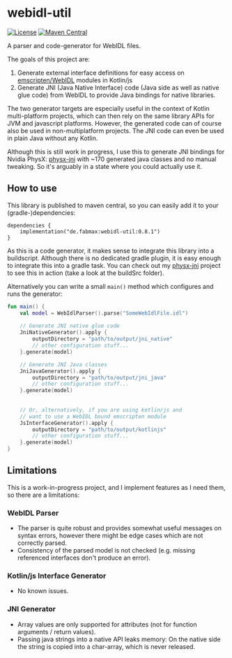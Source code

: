 # webidl-util

[![License](https://img.shields.io/badge/License-Apache%202.0-green.svg)](http://www.apache.org/licenses/LICENSE-2.0.txt)
[![Maven Central](https://maven-badges.herokuapp.com/maven-central/de.fabmax/webidl-util/badge.svg)](https://central.sonatype.com/artifact/de.fabmax/webidl-util)

A parser and code-generator for WebIDL files.

The goals of this project are:
1. Generate external interface definitions for easy access on
   [emscripten/WebIDL](https://emscripten.org/docs/porting/connecting_cpp_and_javascript/WebIDL-Binder.html)
   modules in Kotlin/js
2. Generate JNI (Java Native Interface) code (Java side as well as native glue code) from WebIDL to provide Java
   bindings for native libraries.

The two generator targets are especially useful in the context of Kotlin multi-platform projects, which can then
rely on the same library APIs for JVM and javascript platforms. However, the generated code can of course also
be used in non-multiplatform projects. The JNI code can even be used in plain Java without any Kotlin.

Although this is still work in progress, I use this to generate JNI bindings for Nvidia PhysX:
[physx-jni](https://github.com/fabmax/physx-jni) with ~170 generated java classes and no manual tweaking.
So it's arguably in a state where you could actually use it.

## How to use
This library is published to maven central, so you can easily add ít to your (gradle-)dependencies:
```
dependencies {
    implementation("de.fabmax:webidl-util:0.8.1")
}
```

As this is a code generator, it makes sense to integrate this library into a buildscript. Although there is no
dedicated gradle plugin, it is easy enough to integrate this into a gradle task. You can check out my
[physx-jni](https://github.com/fabmax/physx-jni) project to see this in action (take a look at the buildSrc folder).

Alternatively you can write a small `main()` method which configures and runs the generator:

```kotlin
fun main() {
    val model = WebIdlParser().parse("SomeWebIdlFile.idl")
    
    // Generate JNI native glue code
    JniNativeGenerator().apply {
        outputDirectory = "path/to/output/jni_native"
        // other configuration stuff...
    }.generate(model)

    // Generate JNI Java classes
    JniJavaGenerator().apply {
        outputDirectory = "path/to/output/jni_java"
        // other configuration stuff...
    }.generate(model)
    
    
    // Or, alternatively, if you are using kotlin/js and
    // want to use a WebIDL bound emscripten module
    JsInterfaceGenerator().apply {
        outputDirectory = "path/to/output/kotlinjs"
        // other configuration stuff...
    }.generate(model)
}
```

## Limitations
This is a work-in-progress project, and I implement features as I need them, so there are a limitations:

### WebIDL Parser
- The parser is quite robust and provides somewhat useful messages on syntax errors, however there might be edge
  cases which are not correctly parsed.
- Consistency of the parsed model is not checked (e.g. missing referenced interfaces don't produce an error).

### Kotlin/js Interface Generator
- No known issues.

### JNI Generator
- Array values are only supported for attributes (not for function arguments / return values).
- Passing java strings into a native API leaks memory: On the native side the string is copied into a char-array,
  which is never released.
